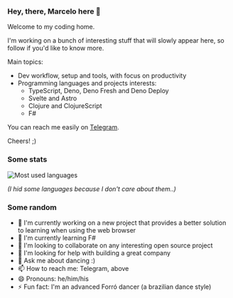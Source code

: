 ### Hey, there, Marcelo here 👋

Welcome to my coding home.

I'm working on a bunch of interesting stuff that will slowly appear here, so
follow if you'd like to know more.

Main topics:

- Dev workflow, setup and tools, with focus on productivity
- Programming languages and projects interests:
  - TypeScript, Deno, Deno Fresh and Deno Deploy
  - Svelte and Astro
  - Clojure and ClojureScript
  - F#

You can reach me easily on [Telegram](https://bit.ly/3NwNHXK).

Cheers! ;)

### Some stats

<!-- 

_As of 17jan23:_

![Most used languages](https://user-images.githubusercontent.com/2532492/212804054-9d4f69b6-7d32-478a-b486-0e76239d523c.png)

-->
 
![Most used languages](https://github-readme-stats.vercel.app/api/top-langs/?username=marcelocra&theme=dark&hide_border=true&layout=compact&hide=Python,Java,html,CSS,C,Shell,PowerShell,Vim%20Script,Dockerfile&langs_count=10)

_(I hid some languages because I don't care about them..)_

### Some random

- 🔭 I'm currently working on a new project that provides a better solution
  to learning when using the web browser
- 🌱 I'm currently learning F#
- 👯 I'm looking to collaborate on any interesting open source project
- 🤔 I'm looking for help with building a great company
- 💬 Ask me about dancing :)
- 📫 How to reach me: Telegram, above
- 😄 Pronouns: he/him/his
- ⚡ Fun fact: I'm an advanced Forró dancer (a brazilian dance style)
